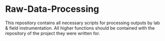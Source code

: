 # Raw-Data-Processing

This repository contains all necessary scripts for processing outputs by lab & field instrumentation. All higher functions should be contained with the repository of the project they were written for.
